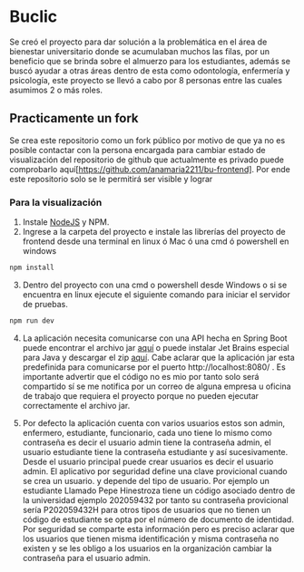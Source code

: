 # Buclic

Se creó el proyecto para dar solución a la problemática en el área de bienestar universitario donde se acumulaban muchos las filas, por un beneficio que se brinda sobre el almuerzo para los estudiantes, además se buscó ayudar a otras áreas dentro de esta como odontología, enfermería y psicología, este proyecto se llevó a cabo por 8 personas entre las cuales asumimos 2 o más roles.

## Practicamente un fork

Se crea este repositorio como un fork público por motivo de que ya no es posible contactar con la persona encargada para cambiar estado de visualización del repositorio de github que actualmente es privado puede comprobarlo aquí[https://github.com/anamaria2211/bu-frontend]. Por ende este repositorio solo se le permitirá ser visible y lograr

### Para la visualización

1. Instale [NodeJS](https://nodejs.org/en/download) y NPM.
2. Ingrese a la carpeta del proyecto e instale las librerías del proyecto de frontend desde una terminal en linux ó Mac ó una cmd ó powershell en windows
```Bash
npm install
```
3. Dentro del proyecto con una cmd o powershell desde Windows o si se encuentra en linux ejecute el siguiente comando para iniciar el servidor de pruebas.
``` Bash
npm run dev
```
4. La aplicación necesita comunicarse con una API hecha en Spring Boot puede encontrar el archivo jar [aquí]() o puede instalar Jet Brains especial para Java y descargar el zip [aquí](https://drive.google.com/file/d/1hlYRHr3V4xaedyexPIOReu6CQXXOStUV/view?usp=drive_link). Cabe aclarar que la aplicación jar esta predefinida para comunicarse por el puerto http://localhost:8080/ . Es importante advertir que el código no es mio por tanto solo será compartido sí se me notifica por un correo de alguna empresa u oficina de trabajo que requiera el proyecto porque no pueden ejecutar correctamente el archivo jar.

5. Por defecto la aplicación cuenta con varios usuarios estos son admin, enfermero, estudiante, funcionario, cada uno tiene lo mismo como contraseña es decir el usuario admin tiene la contraseña admin, el usuario estudiante tiene la contraseña estudiante y así sucesivamente. Desde el usuario principal puede crear usuarios es decir el usuario admin. El aplicativo por seguridad define una clave provicional cuando se crea un usuario. y depende del tipo de usuario. Por ejemplo un estudiante Llamado Pepe Hinestroza tiene un código asociado dentro de la universidad ejemplo 202059432 por tanto su contraseña provicional sería P202059432H para otros tipos de usuarios que no tienen un código de estudiante se opta por el número de documento de identidad. Por seguridad se comparte esta información pero es preciso aclarar que los usuarios que tienen misma identificación y misma contraseña no existen y se les obligo a los usuarios en la organización cambiar la contraseña para el usuario admin.